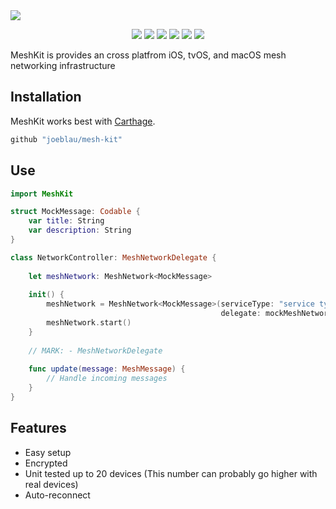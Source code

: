 <img src="https://cdn.rawgit.com/joeblau/mesh-kit/master/.github/mesh-kit.svg"/>

<p align="center">
  <a href="https://swift.org"><img src="https://img.shields.io/badge/swift-4.1-brightgreen.svg?style=flat-square"/></a>
  <a href="https://www.apple.com/ios/"><img src="https://img.shields.io/badge/platform-iOS%20•%20tvOS%20•%20macOS-brightgreen.svg?style=flat-square"/></a>
  <a href="https://circleci.org/joeblau/mesh-kit"><img src="https://img.shields.io/circleci/project/github/joeblau/mesh-kit.svg?style=flat-square"/></a>
  <a href="https://github.com/joeblau/mesh-kit/releases"><img src="https://img.shields.io/github/downloads/joeblau/mesh-kit/total.svg?style=flat-square"/></a>
  <a href="https://github.com/joeblau/mesh-kit/tags"><img src="https://img.shields.io/github/tag/joeblau/mesh-kit.svg?style=flat-square"/></a>
  <a href="https://github.com/joeblau/mesh-kit/blob/master/LICENSE"><img src="https://img.shields.io/github/license/joeblau/mesh-kit.svg?style=flat-square"/></a>
</p>

MeshKit is provides an cross platfrom iOS, tvOS, and macOS mesh networking infrastructure

## Installation

MeshKit works best with [Carthage](https://github.com/carthage/carthage).

```swift
github "joeblau/mesh-kit"
```


## Use

```swift
import MeshKit

struct MockMessage: Codable {
    var title: String
    var description: String
}

class NetworkController: MeshNetworkDelegate {
    
    let meshNetwork: MeshNetwork<MockMessage>
    
    init() {
        meshNetwork = MeshNetwork<MockMessage>(serviceType: "service type",
                                               delegate: mockMeshNetworkDelegate)
        meshNetwork.start()
    }
    
    // MARK: - MeshNetworkDelegate
    
    func update(message: MeshMessage) {
        // Handle incoming messages
    }
}

```

## Features

- Easy setup
- Encrypted
- Unit tested up to 20 devices (This number can probably go higher with real devices)
- Auto-reconnect